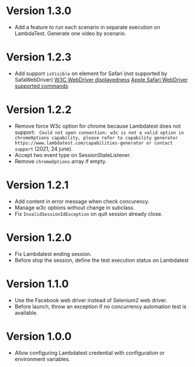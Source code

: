 # Version 1.3.0

* Add a feature to run each scenario in separate execution on LambdaTest. Generate one video by scenario.

# Version 1.2.3

* Add support `isVisible` on element for Safari (not supported by SafaWebDriver) [W3C WebDriver displayedness](https://w3c.github.io/webdriver/#element-displayedness) [Apple Safari WebDriver supported commands](https://developer.apple.com/documentation/webkit/macos_webdriver_commands_for_safari_12_and_later)

# Version 1.2.2

* Remove force W3c option for chrome because Lambdatest does not support: ` Could not open connection: w3c is not a valid option in chromeOptions capability, please refer to capability generator https://www.lambdatest.com/capabilities-generator or contact support` (2021, 24 june).
* Accept two event type on SessionStateListener.
* Remove `chromeOptions` array if empty.

# Version 1.2.1

* Add content in error message when check concurency.
* Manage w3c options without change in subclass.
* Fix `InvalidSessionIdException` on quit session already close.

# Version 1.2.0

* Fix Lambdatest ending session.
* Before stop the session, define the test execution status on Lambdatest

# Version 1.1.0

* Use the Facebook web driver instead of Selenium2 web driver.
* Before launch, throw an exception if no concurrency automation test is available.


# Version 1.0.0

* Allow configuring Lambdatest credential with configuration or environment variables.
